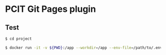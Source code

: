# PCIT Git Pages plugin

## Test

```bash
$ cd project

$ docker run -it -v ${PWD}:/app --workdir=/app --env-file=/path/to/.env khs1994/pages
```
